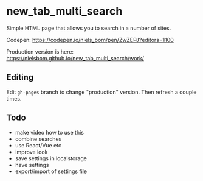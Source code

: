 # new_tab_multi_search
Simple HTML page that allows you to search in a number of sites.

Codepen: https://codepen.io/niels_bom/pen/ZwZEPJ?editors=1100

Production version is here: https://nielsbom.github.io/new_tab_multi_search/work/

## Editing

Edit `gh-pages` branch to change "production" version. Then refresh a couple times.


## Todo

* make video how to use this
* combine searches
* use React/Vue etc
* improve look
* save settings in localstorage
* have settings
* export/import of settings file
